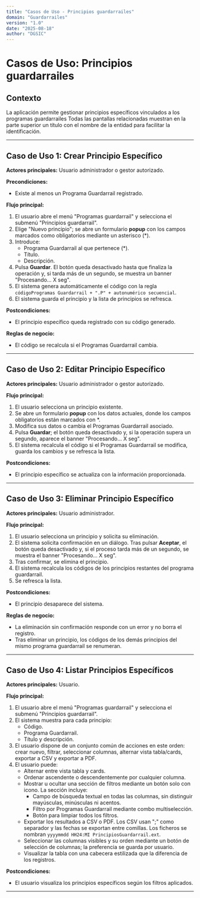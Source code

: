 ```yaml
---
title: "Casos de Uso - Principios guardarrailes"
domain: "Guardarrailes"
version: "1.0"
date: "2025-08-18"
author: "DGSIC"
---
```


# Casos de Uso: Principios guardarrailes

## Contexto
La aplicación permite gestionar principios específicos vinculados a los programas guardarrailes
Todas las pantallas relacionadas muestran en la parte superior un título con el nombre de la entidad para facilitar la identificación.

---

## Caso de Uso 1: Crear Principio Específico
**Actores principales:** Usuario administrador o gestor autorizado.

**Precondiciones:**
- Existe al menos un Programa Guardarrail registrado.

**Flujo principal:**
1. El usuario abre el menú "Programas guardarrail" y selecciona el submenú "Principios guardarrail".
2. Elige "Nuevo principio"; se abre un formulario **popup** con los campos marcados como obligatorios mediante un asterisco (*).
3. Introduce:
   - Programa Guardarrail al que pertenece (*).
   - Título.
   - Descripción.
4. Pulsa **Guardar**. El botón queda desactivado hasta que finaliza la operación y, si tarda más de un segundo, se muestra un banner "Procesando... X seg".
5. El sistema genera automáticamente el código con la regla `códigoProgramas Guardarrail + ".P" + autonumérico secuencial`.
6. El sistema guarda el principio y la lista de principios se refresca.

**Postcondiciones:**
- El principio específico queda registrado con su código generado.

**Reglas de negocio:**

- El código se recalcula si el Programas Guardarrail cambia.

---

## Caso de Uso 2: Editar Principio Específico
**Actores principales:** Usuario administrador o gestor autorizado.

**Flujo principal:**
1. El usuario selecciona un principio existente.
2. Se abre un formulario **popup** con los datos actuales, donde los campos obligatorios están marcados con *.
3. Modifica sus datos o cambia el Programas Guardarrail asociado.
4. Pulsa **Guardar**; el botón queda desactivado y, si la operación supera un segundo, aparece el banner "Procesando... X seg".
5. El sistema recalcula el código si el Programas Guardarrail se modifica, guarda los cambios y se refresca la lista.

**Postcondiciones:**
- El principio específico se actualiza con la información proporcionada.

---

## Caso de Uso 3: Eliminar Principio Específico
**Actores principales:** Usuario administrador.

**Flujo principal:**
1. El usuario selecciona un principio y solicita su eliminación.
2. El sistema solicita confirmación en un diálogo. Tras pulsar **Aceptar**, el botón queda desactivado y, si el proceso tarda más de un segundo, se muestra el banner "Procesando... X seg".
3. Tras confirmar, se elimina el principio.
4. El sistema recalcula los códigos de los principios restantes del programa guardarrail.
5. Se refresca la lista.

**Postcondiciones:**
- El principio desaparece del sistema.

**Reglas de negocio:**
- La eliminación sin confirmación responde con un error y no borra el registro.
- Tras eliminar un principio, los códigos de los demás principios del mismo programa guardarrail se renumeran.

---

## Caso de Uso 4: Listar Principios Específicos
**Actores principales:** Usuario.

**Flujo principal:**
1. El usuario abre el menú "Programas guardarrail" y selecciona el submenú "Principios guardarrail".
2. El sistema muestra para cada principio:
   - Código.
   - Programa Guardarrail.
   - Título y descripción.
3. El usuario dispone de un conjunto común de acciones en este orden: crear nuevo, filtrar, seleccionar columnas, alternar vista tabla/cards, exportar a CSV y exportar a PDF.
4. El usuario puede:
   - Alternar entre vista tabla y cards.
   - Ordenar ascendente o descendentemente por cualquier columna.
   - Mostrar u ocultar una sección de filtros mediante un botón solo con icono. La sección incluye:
     - Campo de búsqueda textual en todas las columnas, sin distinguir mayúsculas, minúsculas ni acentos.
     - Filtro por Programas Guardarrail mediante combo multiselección.
     - Botón para limpiar todos los filtros.
   - Exportar los resultados a CSV o PDF. Los CSV usan ";" como separador y las fechas se exportan entre comillas. Los ficheros se nombran `yyyymmdd HH24:MI PrincipiosGuardarrail.ext`.
   - Seleccionar las columnas visibles y su orden mediante un botón de selección de columnas; la preferencia se guarda por usuario.
   - Visualizar la tabla con una cabecera estilizada que la diferencia de los registros.

**Postcondiciones:**
- El usuario visualiza los principios específicos según los filtros aplicados.

---
